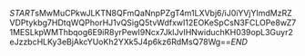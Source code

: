 $START$sMwMuCPkwJLKTN8QFmQaNnpPZgT4m1LXVbj6/iJ0iYVjYImdMzRZVDPtykbg7HDtqWQPhorHJ1vQSigQ5tvWdfxwI12EOKeSpCsN3FCLOPe8wZ71MESLkpWMThbqog6E9iR8yrPewI9Ncx7JklJvIHNwiduchKH039opL3Guyr2eJzzbcHLKy3eBjAkcYUoKh2YXk5J4p6kz6RdMsQ78Wg==$END$